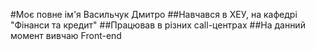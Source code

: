 #Моє повне ім'я Васильчук Дмитро 
##Навчався в ХЕУ, на кафедрі "Фінанси та кредит"
##Працював в різних call-центрах
##На данний момент вивчаю Front-end